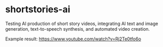 # shortstories-ai

Testing AI production of short story videos, integrating AI text and image generation, text-to-speech synthesis, and automated video creation.

Example result:
https://www.youtube.com/watch?v=Rj2Te0tfo6o
